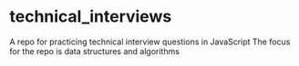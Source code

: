 # technical_interviews

A repo for practicing technical interview questions in JavaScript
The focus for the repo is data structures and algorithms